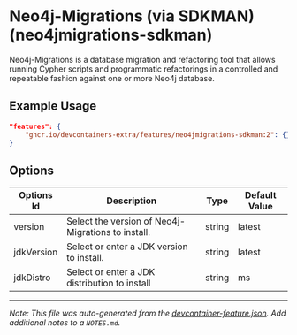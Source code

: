 
# Neo4j-Migrations (via SDKMAN) (neo4jmigrations-sdkman)

Neo4j-Migrations is a database migration and refactoring tool that allows
running Cypher scripts and programmatic refactorings in a controlled and
repeatable fashion against one or more Neo4j database.

## Example Usage

```json
"features": {
    "ghcr.io/devcontainers-extra/features/neo4jmigrations-sdkman:2": {}
}
```

## Options

| Options Id | Description | Type | Default Value |
|-----|-----|-----|-----|
| version | Select the version of Neo4j-Migrations to install. | string | latest |
| jdkVersion | Select or enter a JDK version to install. | string | latest |
| jdkDistro | Select or enter a JDK distribution to install | string | ms |



---

_Note: This file was auto-generated from the [devcontainer-feature.json](devcontainer-feature.json).  Add additional notes to a `NOTES.md`._
